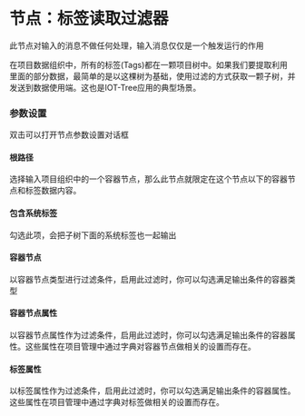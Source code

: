 节点：标签读取过滤器
==

此节点对输入的消息不做任何处理，输入消息仅仅是一个触发运行的作用


在项目数据组织中，所有的标签(Tags)都在一颗项目树中。如果我们要提取利用里面的部分数据，最简单的是以这棵树为基础，使用过滤的方式获取一颗子树，并发送到数据使用端。这也是IOT-Tree应用的典型场景。




### 参数设置

双击可以打开节点参数设置对话框

#### 根路径


选择输入项目组织中的一个容器节点，那么此节点就限定在这个节点以下的容器节点和标签数据内容。



#### 包含系统标签


勾选此项，会把子树下面的系统标签也一起输出



#### 容器节点

以容器节点类型进行过滤条件，启用此过滤时，你可以勾选满足输出条件的容器类型



#### 容器节点属性

以容器节点属性作为过滤条件，启用此过滤时，你可以勾选满足输出条件的容器属性。这些属性在项目管理中通过字典对容器节点做相关的设置而存在。



#### 标签属性

以标签属性作为过滤条件，启用此过滤时，你可以勾选满足输出条件的容器属性。这些属性在项目管理中通过字典对标签做相关的设置而存在。


